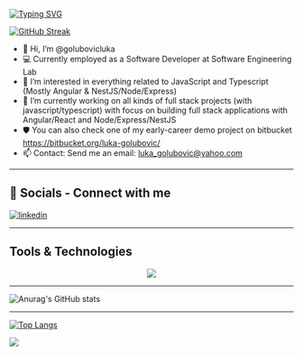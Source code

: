 [![Typing SVG](https://readme-typing-svg.demolab.com?font=Fira+Code&pause=1000&color=EAF711&center=true&vCenter=true&width=435&lines=Full+stack+Java/Angular+developer)](https://git.io/typing-svg)

[![GitHub Streak](https://streak-stats.demolab.com?user=golubovicluka&theme=aura)](https://git.io/streak-stats)
- 👋 Hi, I’m @golubovicluka
- 💻 Currently employed as a Software Developer at Software Engineering Lab
- 👀 I’m interested in everything related to JavaScript and Typescript (Mostly Angular & NestJS/Node/Express)
- 🌱 I’m currently working on all kinds of full stack projects (with javascript/typescript) with focus on building full stack applications with Angular/React and Node/Express/NestJS
- 🛡️ You can also check one of my early-career demo project on bitbucket https://bitbucket.org/luka-golubovic/
- 📫 Contact: Send me an email: luka_golubovic@yahoo.com

---

## 🔗 Socials - Connect with me

[![linkedin](https://img.shields.io/badge/linkedin-0A66C2?style=for-the-badge&logo=linkedin&logoColor=white)](https://www.linkedin.com/in/lukagolubovic/)

---

## Tools & Technologies

<p align="center">
  <a href="https://skillicons.dev">
    <img src="https://skillicons.dev/icons?i=java,spring,hibernate,angular,reactivex,ts,mysql,nodejs,express,javascript,prisma,mongodb,html,css,sass,tailwind,bootstrap,git,jenkins,docker,redis,rabbitmq,aws,maven,jest,graphql,postgres,idea,vim,postman" />
  </a>
</p>

---

![Anurag's GitHub stats](https://github-readme-stats.vercel.app/api?username=golubovicluka&show_icons=true&theme=aura)

---

[![Top Langs](https://github-readme-stats.vercel.app/api/top-langs/?username=golubovicluka&hide_progress=true&theme=aura)](https://github.com/anuraghazra/github-readme-stats)

![](https://komarev.com/ghpvc/?username=golubovicluka)
